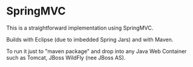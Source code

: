 SpringMVC
=========

This is a straightforward implementation using SpringMVC.

Builds with Eclipse (due to imbedded Spring Jars) and with Maven.

To run it just to "maven package" and drop into any Java Web Container
such as Tomcat, JBoss WildFly (nee JBoss AS).
